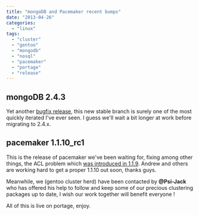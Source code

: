 ```yaml
---
title: "mongoDB and Pacemaker recent bumps"
date: "2013-04-26"
categories: 
  - "linux"
tags: 
  - "cluster"
  - "gentoo"
  - "mongodb"
  - "nosql"
  - "pacemaker"
  - "portage"
  - "release"
---
```


## mongoDB 2.4.3

Yet another [bugfix release](https://jira.mongodb.org/browse/SERVER/fixforversion/12426), this new stable branch is surely one of the most quickly iterated I've ever seen. I guess we'll wait a bit longer at work before migrating to 2.4.x.

## pacemaker 1.1.10_rc1

This is the release of pacemaker we've been waiting for, fixing among other things, the ACL problem which [was introduced in 1.1.9](http://www.ultrabug.fr/follow-up-on-pacemaker-v1-1-9-and-updated-pacemaker-gui/). Andrew and others are working hard to get a proper 1.1.10 out soon, thanks guys.

Meanwhile, we (gentoo cluster herd) have been contacted by **@Psi-Jack** who has offered his help to follow and keep some of our precious clustering packages up to date, I wish our work together will benefit everyone !

All of this is live on portage, enjoy.
